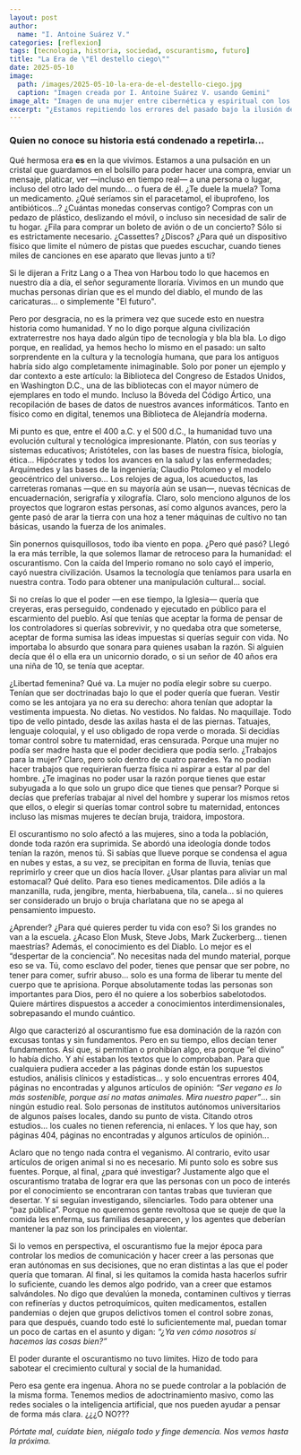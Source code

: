 ```yaml
---
layout: post
author:
  name: "I. Antoine Suárez V."
categories: [reflexion]
tags: [tecnologia, historia, sociedad, oscurantismo, futuro]
title: "La Era de \"El destello ciego\""
date: 2025-05-10
image:
  path: /images/2025-05-10-la-era-de-el-destello-ciego.jpg
  caption: "Imagen creada por I. Antoine Suárez V. usando Gemini"
image_alt: "Imagen de una mujer entre cibernética y espiritual con los ojos vendados"
excerpt: "¿Estamos repitiendo los errores del pasado bajo la ilusión de vivir en una era libre y avanzada? Una mirada a la historia, el oscurantismo y la manipulación moderna."
---
```


### Quien no conoce su historia está condenado a repetirla...
Qué hermosa era **es** en la que vivimos. Estamos a una pulsación en un cristal que guardamos en el bolsillo para poder hacer una compra, enviar un mensaje, platicar, ver —incluso en tiempo real— a una persona o lugar, incluso del otro lado del mundo... o fuera de él. ¿Te duele la muela? Toma un medicamento. ¿Qué seríamos sin el paracetamol, el ibuprofeno, los antibióticos...? ¿Cuántas monedas conservas contigo? Compras con un pedazo de plástico, deslizando el móvil, o incluso sin necesidad de salir de tu hogar. ¿Fila para comprar un boleto de avión o de un concierto? Sólo si es estrictamente necesario. ¿Cassettes? ¿Discos? ¿Para qué un dispositivo físico que limite el número de pistas que puedes escuchar, cuando tienes miles de canciones en ese aparato que llevas junto a ti?

Si le dijeran a Fritz Lang o a Thea von Harbou todo lo que hacemos en nuestro día a día, el señor seguramente lloraría. Vivimos en un mundo que muchas personas dirían que es el mundo del diablo, el mundo de las caricaturas... o simplemente "El futuro".

Pero por desgracia, no es la primera vez que sucede esto en nuestra historia como humanidad. Y no lo digo porque alguna civilización extraterrestre nos haya dado algún tipo de tecnología y bla bla bla. Lo digo porque, en realidad, ya hemos hecho lo mismo en el pasado: un salto sorprendente en la cultura y la tecnología humana, que para los antiguos habría sido algo completamente inimaginable. Solo por poner un ejemplo y dar contexto a este artículo: la Biblioteca del Congreso de Estados Unidos, en Washington D.C., una de las bibliotecas con el mayor número de ejemplares en todo el mundo. Incluso la Bóveda del Código Ártico, una recopilación de bases de datos de nuestros avances informáticos. Tanto en físico como en digital, tenemos una Biblioteca de Alejandría moderna.

Mi punto es que, entre el 400 a.C. y el 500 d.C., la humanidad tuvo una evolución cultural y tecnológica impresionante. Platón, con sus teorías y sistemas educativos; Aristóteles, con las bases de nuestra física, biología, ética... Hipócrates y todos los avances en la salud y las enfermedades; Arquímedes y las bases de la ingeniería; Claudio Ptolomeo y el modelo geocéntrico del universo... Los relojes de agua, los acueductos, las carreteras romanas —que en su mayoría aún se usan—, nuevas técnicas de encuadernación, serigrafía y xilografía. Claro, solo menciono algunos de los proyectos que lograron estas personas, así como algunos avances, pero la gente pasó de arar la tierra con una hoz a tener máquinas de cultivo no tan básicas, usando la fuerza de los animales.

Sin ponernos quisquillosos, todo iba viento en popa. ¿Pero qué pasó? Llegó la era más terrible, la que solemos llamar de retroceso para la humanidad: el oscurantismo. Con la caída del Imperio romano no solo cayó el imperio, cayó nuestra civilización. Usamos la tecnología que teníamos para usarla en nuestra contra. Todo para obtener una manipulación cultural... social.

Si no creías lo que el poder —en ese tiempo, la Iglesia— quería que creyeras, eras perseguido, condenado y ejecutado en público para el escarmiento del pueblo. Así que tenías que aceptar la forma de pensar de los controladores si querías sobrevivir, y no quedaba otra que someterse, aceptar de forma sumisa las ideas impuestas si querías seguir con vida. No importaba lo absurdo que sonara para quienes usaban la razón. Si alguien decía que él o ella era un unicornio dorado, o si un señor de 40 años era una niña de 10, se tenía que aceptar.

¿Libertad femenina? Qué va. La mujer no podía elegir sobre su cuerpo. Tenían que ser doctrinadas bajo lo que el poder quería que fueran. Vestir como se les antojara ya no era su derecho: ahora tenían que adoptar la vestimenta impuesta. No dietas. No vestidos. No faldas. No maquillaje. Todo tipo de vello pintado, desde las axilas hasta el de las piernas. Tatuajes, lenguaje coloquial, y el uso obligado de ropa verde o morada. Si decidías tomar control sobre tu maternidad, eras censurada. Porque una mujer no podía ser madre hasta que el poder decidiera que podía serlo. ¿Trabajos para la mujer? Claro, pero solo dentro de cuatro paredes. Ya no podían hacer trabajos que requirieran fuerza física ni aspirar a estar al par del hombre. ¿Te imaginas no poder usar la razón porque tienes que estar subyugada a lo que solo un grupo dice que tienes que pensar? Porque si decías que preferías trabajar al nivel del hombre y superar los mismos retos que ellos, o elegir si querías tomar control sobre tu maternidad, entonces incluso las mismas mujeres te decían bruja, traidora, impostora.

El oscurantismo no solo afectó a las mujeres, sino a toda la población, donde toda razón era suprimida. Se abordó una ideología donde todos tenían la razón, menos tú. Si sabías que llueve porque se condensa el agua en nubes y estas, a su vez, se precipitan en forma de lluvia, tenías que reprimirlo y creer que un dios hacía llover. ¿Usar plantas para aliviar un mal estomacal? Qué delito. Para eso tienes medicamentos. Dile adiós a la manzanilla, ruda, jengibre, menta, hierbabuena, tila, canela... si no quieres ser considerado un brujo o bruja charlatana que no se apega al pensamiento impuesto.

¿Aprender? ¿Para qué quieres perder tu vida con eso? Si los grandes no van a la escuela. ¿Acaso Elon Musk, Steve Jobs, Mark Zuckerberg... tienen maestrías? Además, el conocimiento es del Diablo. Lo mejor es el “despertar de la conciencia”. No necesitas nada del mundo material, porque eso se va. Tú, como esclavo del poder, tienes que pensar que ser pobre, no tener para comer, sufrir abuso... solo es una forma de liberar tu mente del cuerpo que te aprisiona. Porque absolutamente todas las personas son importantes para Dios, pero él no quiere a los soberbios sabelotodos. Quiere mártires dispuestos a acceder a conocimientos interdimensionales, sobrepasando el mundo cuántico.

Algo que caracterizó al oscurantismo fue esa dominación de la razón con excusas tontas y sin fundamentos. Pero en su tiempo, ellos decían tener fundamentos. Así que, si permitían o prohibían algo, era porque “el divino” lo había dicho. Y ahí estaban los textos que lo comprobaban. Para que cualquiera pudiera acceder a las páginas donde están los supuestos estudios, análisis clínicos y estadísticas... y solo encuentras errores 404, páginas no encontradas y algunos artículos de opinión: _“Ser vegano es lo más sostenible, porque así no matas animales. Mira nuestro paper”_... sin ningún estudio real. Solo personas de institutos autónomos universitarios de algunos países locales, dando su punto de vista. Citando otros estudios... los cuales no tienen referencia, ni enlaces. Y los que hay, son páginas 404, páginas no encontradas y algunos artículos de opinión...

Aclaro que no tengo nada contra el veganismo. Al contrario, evito usar artículos de origen animal si no es necesario. Mi punto solo es sobre sus fuentes. Porque, al final, ¿para qué investigar? Justamente algo que el oscurantismo trataba de lograr era que las personas con un poco de interés por el conocimiento se encontraran con tantas trabas que tuvieran que desertar. Y si seguían investigando, silenciarles. Todo para obtener una “paz pública”. Porque no queremos gente revoltosa que se queje de que la comida les enferma, sus familias desaparecen, y los agentes que deberían mantener la paz son los principales en violentar.

Si lo vemos en perspectiva, el oscurantismo fue la mejor época para controlar los medios de comunicación y hacer creer a las personas que eran autónomas en sus decisiones, que no eran distintas a las que el poder quería que tomaran. Al final, si les quitamos la comida hasta hacerlos sufrir lo suficiente, cuando les demos algo podrido, van a creer que estamos salvándoles. No digo que devalúen la moneda, contaminen cultivos y tierras con refinerías y ductos petroquímicos, quiten medicamentos, estallen pandemias o dejen que grupos delictivos tomen el control sobre zonas, para que después, cuando todo esté lo suficientemente mal, puedan tomar un poco de cartas en el asunto y digan: _“¿Ya ven cómo nosotros sí hacemos las cosas bien?”_

El poder durante el oscurantismo no tuvo límites. Hizo de todo para sabotear el crecimiento cultural y social de la humanidad.

Pero esa gente era ingenua. Ahora no se puede controlar a la población de la misma forma. Tenemos medios de adoctrinamiento masivo, como las redes sociales o la inteligencia artificial, que nos pueden ayudar a pensar de forma más clara. ¿¿¿O NO???

_Pórtate mal, cuídate bien, niégalo todo y finge demencia. Nos vemos hasta la próxima._